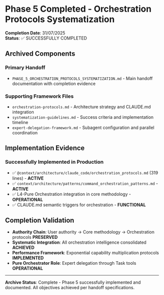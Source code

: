 # Phase 5 Completed - Orchestration Protocols Systematization

**Completion Date**: 31/07/2025  
**Status**: ✅ SUCCESSFULLY COMPLETED

## Archived Components

### Primary Handoff
- `PHASE_5_ORCHESTRATION_PROTOCOLS_SYSTEMATIZATION.md` - Main handoff documentation with completion evidence

### Supporting Framework Files
- `orchestration-protocols.md` - Architecture strategy and CLAUDE.md integration  
- `systematization-guidelines.md` - Success criteria and implementation timeline
- `expert-delegation-framework.md` - Subagent configuration and parallel coordination

## Implementation Evidence

### Successfully Implemented in Production
- ✅ `@context/architecture/claude_code/orchestration_protocols.md` (319 lines) - **ACTIVE**
- ✅ `context/architecture/patterns/command_orchestration_patterns.md` - **ACTIVE** 
- ✅ L4-Pure Orchestration integration in core methodology - **OPERATIONAL**
- ✅ CLAUDE.md semantic triggers for orchestration - **FUNCTIONAL**

## Completion Validation
- **Authority Chain**: User authority → Core methodology → Orchestration protocols **PRESERVED**
- **Systematic Integration**: All orchestration intelligence consolidated **ACHIEVED**
- **Performance Framework**: Exponential capability multiplication protocols **IMPLEMENTED** 
- **Pure Orchestrator Role**: Expert delegation through Task tools **OPERATIONAL**

---

**Archive Status**: Complete - Phase 5 successfully implemented and documented. All objectives achieved per handoff specifications.